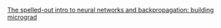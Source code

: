 [The spelled-out intro to neural networks and backpropagation: building micrograd](https://www.youtube.com/watch?v=VMj-3S1tku0)